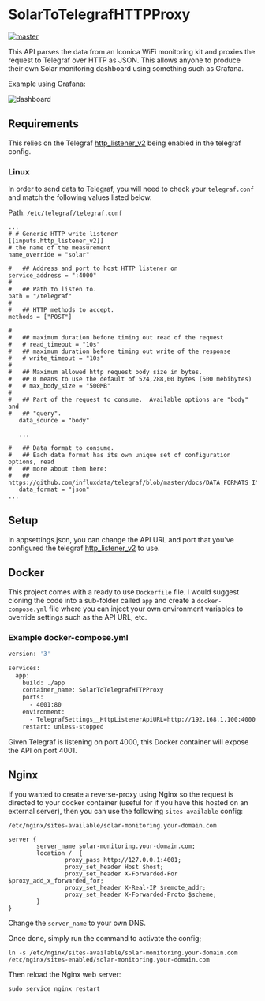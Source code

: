 # SolarToTelegrafHTTPProxy
[![master](https://github.com/owenashurst/SolarToTelegrafHTTPProxy/actions/workflows/dotnet.yml/badge.svg)](https://github.com/owenashurst/SolarToTelegrafHTTPProxy/actions)

This API parses the data from an Iconica WiFi monitoring kit and proxies the request to Telegraf over HTTP as JSON.
This allows anyone to produce their own Solar monitoring dashboard using something such as Grafana.

Example using Grafana:

![dashboard](https://user-images.githubusercontent.com/4403436/224561895-0aebb592-fd7e-4481-a3bf-b622a85b837a.png)

## Requirements
This relies on the Telegraf [http_listener_v2](https://github.com/influxdata/telegraf/tree/master/plugins/inputs/http_listener_v2) being enabled in the telegraf config.

### Linux
In order to send data to Telegraf, you will need to check your `telegraf.conf` and match the following values listed below.

Path: `/etc/telegraf/telegraf.conf`

```
...
# # Generic HTTP write listener
[[inputs.http_listener_v2]]
# the name of the measurement
name_override = "solar"

#   ## Address and port to host HTTP listener on
service_address = ":4000"
#
#   ## Path to listen to.
path = "/telegraf"
#
#   ## HTTP methods to accept.
methods = ["POST"]

#
#   ## maximum duration before timing out read of the request
#   # read_timeout = "10s"
#   ## maximum duration before timing out write of the response
#   # write_timeout = "10s"
#
#   ## Maximum allowed http request body size in bytes.
#   ## 0 means to use the default of 524,288,00 bytes (500 mebibytes)
#   # max_body_size = "500MB"
#
#   ## Part of the request to consume.  Available options are "body" and
#   ## "query".
   data_source = "body"
   
   ...
   
#   ## Data format to consume.
#   ## Each data format has its own unique set of configuration options, read
#   ## more about them here:
#   ## https://github.com/influxdata/telegraf/blob/master/docs/DATA_FORMATS_INPUT.md
   data_format = "json"
...
```

## Setup
In appsettings.json, you can change the API URL and port that you've configured the telegraf [http_listener_v2](https://github.com/influxdata/telegraf/tree/master/plugins/inputs/http_listener_v2) to use.

## Docker
This project comes with a ready to use `Dockerfile` file. I would suggest cloning the code into a sub-folder called `app` and create
a `docker-compose.yml` file where you can inject your own environment variables to override settings such as
the API URL, etc.

### Example docker-compose.yml

```dockerfile
version: '3'

services:
  app:
    build: ./app
    container_name: SolarToTelegrafHTTPProxy
    ports:
      - 4001:80
    environment:
      - TelegrafSettings__HttpListenerApiURL=http://192.168.1.100:4000
    restart: unless-stopped
```

Given Telegraf is listening on port 4000, this Docker container will expose the API on port 4001.

## Nginx
If you wanted to create a reverse-proxy using Nginx so the request is directed to your docker container
(useful for if you have this hosted on an external server), then you can use the following `sites-available` config:

`/etc/nginx/sites-available/solar-monitoring.your-domain.com`

```
server {
        server_name solar-monitoring.your-domain.com;
        location /  {
                proxy_pass http://127.0.0.1:4001;
                proxy_set_header Host $host;
                proxy_set_header X-Forwarded-For $proxy_add_x_forwarded_for;
                proxy_set_header X-Real-IP $remote_addr;
                proxy_set_header X-Forwarded-Proto $scheme;
        }
}
```

Change the `server_name` to your own DNS.

Once done, simply run the command to activate the config;

```
ln -s /etc/nginx/sites-available/solar-monitoring.your-domain.com /etc/nginx/sites-enabled/solar-monitoring.your-domain.com
```

Then reload the Nginx web server:

`sudo service nginx restart`
